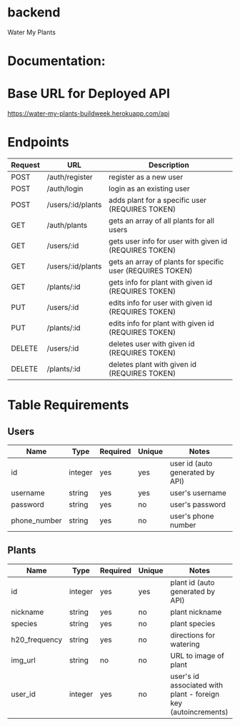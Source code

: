 # backend

Water My Plants

# Documentation:

# Base URL for Deployed API

https://water-my-plants-buildweek.herokuapp.com/api

# Endpoints
| Request | URL               | Description |
| ------- | ----------------- | ----------- |
| POST    | /auth/register    | register as a new user |
| POST    | /auth/login       | login as an existing user |
| POST    | /users/:id/plants | adds plant for a specific user (REQUIRES TOKEN) |
| GET     | /auth/plants      | gets an array of all plants for all users |
| GET     | /users/:id        | gets user info for user with given id (REQUIRES TOKEN) |
| GET     | /users/:id/plants | gets an array of plants for specific user (REQUIRES TOKEN) |
| GET     | /plants/:id       | gets info for plant with given id (REQUIRES TOKEN) |
| PUT     | /users/:id        | edits info for user with given id (REQUIRES TOKEN) |
| PUT     | /plants/:id       | edits info for plant with given id (REQUIRES TOKEN) |
| DELETE  | /users/:id        | deletes user with given id (REQUIRES TOKEN) |
| DELETE  | /plants/:id       | deletes plant with given id (REQUIRES TOKEN) |


# Table Requirements

## Users
| Name         | Type    | Required | Unique | Notes |
| ------------ | ------- | -------- | ------ | ----- |
| id           | integer | yes      | yes    | user id (auto generated by API) |
| username     | string  | yes      | yes    | user's username |
| password     | string  | yes      | no     | user's password |
| phone_number | string  | yes      | no     | user's phone number |

## Plants
| Name          | Type    | Required | Unique | Notes |
| ------------- | ------- | -------- | ------ | ----- |
| id            | integer | yes      | yes    | plant id (auto generated by API) |
| nickname      | string  | yes      | no     | plant nickname |
| species       | string  | yes      | no     | plant species |
| h20_frequency | string  | yes      | no     | directions for watering |
| img_url       | string  | no       | no     | URL to image of plant |
| user_id       | integer | yes      | no     | user's id associated with plant - foreign key (autoincrements)|
